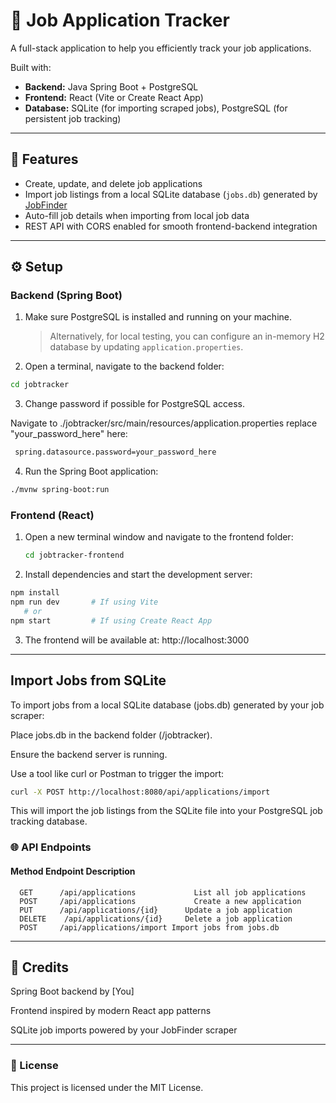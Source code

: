 # 💼 Job Application Tracker

A full-stack application to help you efficiently track your job applications.

Built with:

- **Backend:** Java Spring Boot + PostgreSQL  
- **Frontend:** React (Vite or Create React App)  
- **Database:** SQLite (for importing scraped jobs), PostgreSQL (for persistent job tracking)

---

## 🚀 Features

- Create, update, and delete job applications  
- Import job listings from a local SQLite database (`jobs.db`) generated by [JobFinder](https://andrewbush-tech.github.io/jobFinder/)  
- Auto-fill job details when importing from local job data  
- REST API with CORS enabled for smooth frontend-backend integration

---

## ⚙️ Setup

### Backend (Spring Boot)

1. Make sure PostgreSQL is installed and running on your machine.  
   > Alternatively, for local testing, you can configure an in-memory H2 database by updating `application.properties`.

2. Open a terminal, navigate to the backend folder:

```bash
cd jobtracker
```
3. Change password if possible for PostgreSQL access.

Navigate to ./jobtracker/src/main/resources/application.properties replace "your_password_here" here:

```bash
 spring.datasource.password=your_password_here
```

4. Run the Spring Boot application:

```bash
./mvnw spring-boot:run
```

### Frontend (React)
1. Open a new terminal window and navigate to the frontend folder:

   ``` bash
   cd jobtracker-frontend
   ```

2. Install dependencies and start the development server:

```bash
npm install
npm run dev       # If using Vite
   # or
npm start         # If using Create React App
```
3. The frontend will be available at: http://localhost:3000

---

## Import Jobs from SQLite

To import jobs from a local SQLite database (jobs.db) generated by your job scraper:

Place jobs.db in the backend folder (/jobtracker).

Ensure the backend server is running.

Use a tool like curl or Postman to trigger the import:

```bash
curl -X POST http://localhost:8080/api/applications/import
```

This will import the job listings from the SQLite file into your PostgreSQL job tracking database.


### 🌐 API Endpoints
#### Method	         Endpoint	                  Description
      GET	   /api/applications	         List all job applications
      POST	   /api/applications	         Create a new application
      PUT	   /api/applications/{id}	   Update a job application
      DELETE	/api/applications/{id}	   Delete a job application
      POST	   /api/applications/import	Import jobs from jobs.db

---

## 📌 Credits
Spring Boot backend by [You]

Frontend inspired by modern React app patterns

SQLite job imports powered by your JobFinder scraper

---

### 📃 License
This project is licensed under the MIT License.